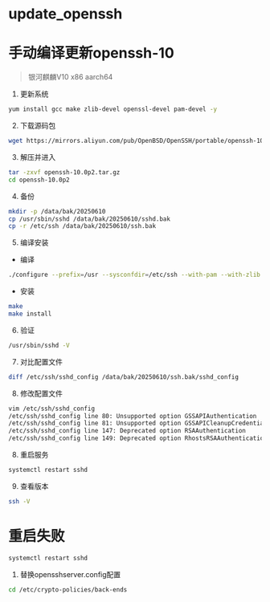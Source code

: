 # update_openssh
# 手动编译更新openssh-10
> 银河麒麟V10 x86 aarch64
1. 更新系统
```bash
yum install gcc make zlib-devel openssl-devel pam-devel -y
```
2. 下载源码包
```bash
wget https://mirrors.aliyun.com/pub/OpenBSD/OpenSSH/portable/openssh-10.0p2.tar.gz
```
3. 解压并进入
```bash
tar -zxvf openssh-10.0p2.tar.gz
cd openssh-10.0p2
```
4. 备份
```bash
mkdir -p /data/bak/20250610
cp /usr/sbin/sshd /data/bak/20250610/sshd.bak
cp -r /etc/ssh /data/bak/20250610/ssh.bak
```
5. 编译安装
- 编译
```bash
./configure --prefix=/usr --sysconfdir=/etc/ssh --with-pam --with-zlib --with-ssl-dir=/usr --with-gssapi
```
- 安装
```bash
make
make install
```
6. 验证
```bash
/usr/sbin/sshd -V
```
7. 对比配置文件
```bash
diff /etc/ssh/sshd_config /data/bak/20250610/ssh.bak/sshd_config
```
8. 修改配置文件
```bash
vim /etc/ssh/sshd_config
/etc/ssh/sshd_config line 80: Unsupported option GSSAPIAuthentication
/etc/ssh/sshd_config line 81: Unsupported option GSSAPICleanupCredentials
/etc/ssh/sshd_config line 147: Deprecated option RSAAuthentication
/etc/ssh/sshd_config line 149: Deprecated option RhostsRSAAuthentication
```
8. 重启服务
```bash
systemctl restart sshd
```
9. 查看版本
```bash
ssh -V
```
# 重启失败
```bash
systemctl restart sshd
```
1. 替换opensshserver.config配置
```bash
cd /etc/crypto-policies/back-ends
```
